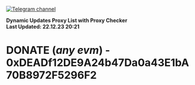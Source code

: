 [![Telegram channel](https://img.shields.io/endpoint?url=https://runkit.io/damiankrawczyk/telegram-badge/branches/master?url=https://t.me/n4z4v0d)](https://t.me/n4z4v0d) 

**Dynamic Updates Proxy List with Proxy Checker**  
**Last Updated: 22.12.23 20:21**

# DONATE (_any evm_) - 0xDEADf12DE9A24b47Da0a43E1bA70B8972F5296F2
